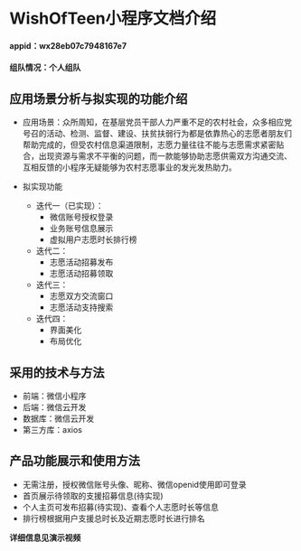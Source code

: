 # WishOfTeen小程序文档介绍

#### appid：wx28eb07c7948167e7

**组队情况：个人组队**



## 应用场景分析与拟实现的功能介绍

* 应用场景：众所周知，在基层党员干部人力严重不足的农村社会，众多相应党号召的活动、检测、监督、建设、扶贫扶弱行为都是依靠热心的志愿者朋友们帮助完成的，但受农村信息渠道限制，志愿力量往往不能与志愿需求紧密贴合，出现资源与需求不平衡的问题，而一款能够协助志愿供需双方沟通交流、互相反馈的小程序无疑能够为农村志愿事业的发光发热助力。

* 拟实现功能
  * 迭代一（已实现）：
    * 微信账号授权登录
    * 业务账号信息展示
    * 虚拟用户志愿时长排行榜
  * 迭代二：
    * 志愿活动招募发布
    * 志愿活动招募领取
  * 迭代三：
    * 志愿双方交流窗口
    * 志愿活动支持搜索
  * 迭代四：
    * 界面美化
    * 布局优化



## 采用的技术与方法

* 前端：微信小程序
* 后端：微信云开发
* 数据库：微信云开发
* 第三方库：axios



## 产品功能展示和使用方法

* 无需注册，授权微信账号头像、昵称、微信openid使用即可登录
* 首页展示待领取的支援招募信息(待实现)
* 个人主页可发布招募(待实现)、查看个人志愿时长等信息
* 排行榜根据用户支援总时长及近期志愿时长进行排名



**详细信息见演示视频**
